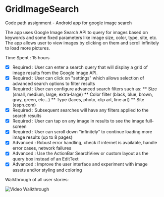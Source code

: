 GridImageSearch
===============

Code path assignment - Android app for google image search

The app uses Google Image Search API to query for images based on keywords and 
some fixed parameters like image size, color, type, site, etc. 
The app allows user to view images by clicking on them and scroll infinitely to load 
more pictures. 

Time Spent : 15 hours

* [x] Required : User can enter a search query that will display a grid of image results from the Google Image API.
* [x] Required : User can click on "settings" which allows selection of advanced search options to filter results
* [x] Required : User can configure advanced search filters such as:
                   ** Size (small, medium, large, extra-large)
                   ** Color filter (black, blue, brown, gray, green, etc...)
                   ** Type (faces, photo, clip art, line art)
                   ** Site (espn.com)
* [x] Required : Subsequent searches will have any filters applied to the search results
* [x] Required : User can tap on any image in results to see the image full-screen
* [x] Required : User can scroll down “infinitely” to continue loading more image results (up to 8 pages)
* [x] Advanced : Robust error handling, check if internet is available, handle error cases, network failures
* [x] Advanced : Use the ActionBar SearchView or custom layout as the query box instead of an EditText
* [x] Advanced : Improve the user interface and experiment with image assets and/or styling and coloring

Walkthrough of all user stories:

![Video Walkthrough](anim_grid_image_search_1.gif)
 
